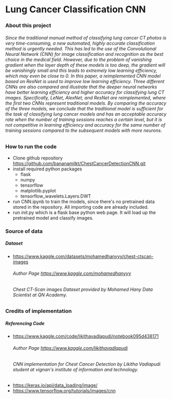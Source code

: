 # Lung Cancer Classification CNN

### About this project
###### Since the traditional manual method of classifying lung cancer CT photos is very time-consuming, a new automated, highly accurate classification method is urgently needed. This has led to the use of the Convolutional Neural Network (CNN) for image classification and recognition as the best choice in the medical field. However, due to the problem of vanishing gradient when the layer depth of these models is too deep, the gradient will be vanishingly small and this leads to extremely low learning efficiency, which may even be close to 0. In this paper, a reimplemented CNN model based on ResNet is used to improve low learning efficiency. Three different CNNs are also compared and illustrate that the deeper neural networks have better learning efficiency and higher accuracy for classifying lung CT images. Specifically, LeNet, AlexNet, and ResNet are reimplemented, where the first two CNNs represent traditional models. By comparing the accuracy of the three models, we conclude that the traditional model is sufficient for the task of classifying lung cancer models and has an acceptable accuracy rate when the number of training sessions reaches a certain level, but it is not competitive in learning efficiency and accuracy for the same number of training sessions compared to the subsequent models with more neurons.

### How to run the code
- Clone github repository https://github.com/bananamilkt/ChestCancerDetectionCNN.git
- install required python packages 
  - flask
  - numpy
  - tensorflow
  - matplotlib.pyplot
  - tensorflow_wavelets.Layers.DWT
- run CNN.ipynb to train the models, since there's no pretrained data stored in the repository. All importing code are already included.
- run _init_.py which is a flask base python web page. It will load up the pretrained model and classify images.

### Source of data
##### Dataset
- https://www.kaggle.com/datasets/mohamedhanyyy/chest-ctscan-images
    ###### Author Page https://www.kaggle.com/mohamedhanyyy
    ###### Chest CT-Scan images Dataset provided by Mohamed Hany Data Scientist at QN Academy.

### Credits of implementation
##### Referencing Code
- https://www.kaggle.com/code/likithavadlapudi/notebook095d438171
    ###### Author Page https://www.kaggle.com/likithavadlapudi 
    ###### CNN implementation for Chest Cancer Detection by Likitha Vadlapudi student at vignan's institute of information and technology.
- https://keras.io/api/data_loading/image/
- https://www.tensorflow.org/tutorials/images/cnn


